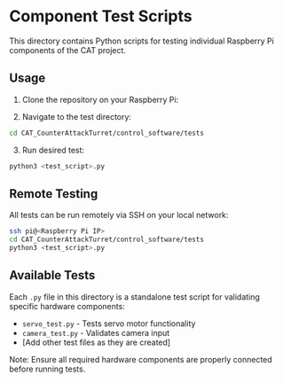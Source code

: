 # Component Test Scripts

This directory contains Python scripts for testing individual Raspberry Pi components of the CAT project.

## Usage

1. Clone the repository on your Raspberry Pi:

2. Navigate to the test directory:

```bash
cd CAT_CounterAttackTurret/control_software/tests
```


3. Run desired test:

```bash
python3 <test_script>.py
```

## Remote Testing

All tests can be run remotely via SSH on your local network:

```bash
ssh pi@<Raspberry Pi IP>
cd CAT_CounterAttackTurret/control_software/tests
python3 <test_script>.py
```


## Available Tests

Each `.py` file in this directory is a standalone test script for validating specific hardware components:
- `servo_test.py` - Tests servo motor functionality
- `camera_test.py` - Validates camera input
- [Add other test files as they are created]

Note: Ensure all required hardware components are properly connected before running tests.